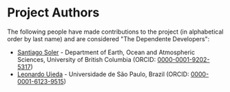 # Project Authors

The following people have made contributions to the project (in alphabetical
order by last name) and are considered "The Dependente Developers":

* [Santiago Soler](https://github.com/santisoler) - Department of Earth, Ocean and Atmospheric Sciences, University of British Columbia (ORCID: [0000-0001-9202-5317](https://www.orcid.org/0000-0001-9202-5317))
* [Leonardo Uieda](https://github.com/leouieda) - Universidade de São Paulo, Brazil (ORCID: [0000-0001-6123-9515](https://www.orcid.org/0000-0001-6123-9515))
